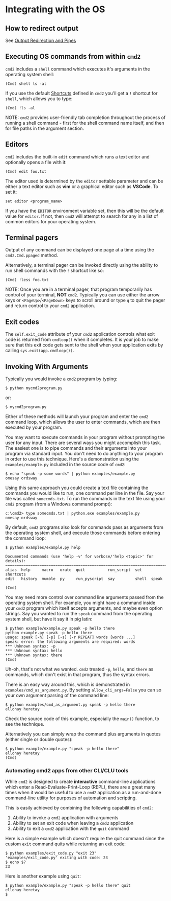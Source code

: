 # Integrating with the OS

## How to redirect output

See [Output Redirection and Pipes](./redirection.md#output-redirection-and-pipes)

## Executing OS commands from within `cmd2`

`cmd2` includes a `shell` command which executes it's arguments in the operating system shell:

    (Cmd) shell ls -al

If you use the default [Shortcuts](./shortcuts_aliases_macros.md#shortcuts) defined in `cmd2` you'll
get a `!` shortcut for `shell`, which allows you to type:

    (Cmd) !ls -al

NOTE: `cmd2` provides user-friendly tab completion throughout the process of running a shell
command - first for the shell command name itself, and then for file paths in the argument section.

## Editors

`cmd2` includes the built-in `edit` command which runs a text editor and optionally opens a file
with it:

    (Cmd) edit foo.txt

The editor used is determined by the `editor` settable parameter and can be either a text editor
such as **vim** or a graphical editor such as **VSCode**. To set it:

    set editor <program_name>

If you have the `EDITOR` environment variable set, then this will be the default value for `editor`.
If not, then `cmd2` will attempt to search for any in a list of common editors for your operating
system.

## Terminal pagers

Output of any command can be displayed one page at a time using the `cmd2.Cmd.ppaged` method.

Alternatively, a terminal pager can be invoked directly using the ability to run shell commands with
the `!` shortcut like so:

    (Cmd) !less foo.txt

NOTE: Once you are in a terminal pager, that program temporarily has control of your terminal,
**NOT** `cmd2`. Typically you can use either the arrow keys or `<PageUp>`/`<PageDown>` keys to
scroll around or type `q` to quit the pager and return control to your `cmd2` application.

## Exit codes

The `self.exit_code` attribute of your `cmd2` application controls what exit code is returned from
`cmdloop()` when it completes. It is your job to make sure that this exit code gets sent to the
shell when your application exits by calling `sys.exit(app.cmdloop())`.

## Invoking With Arguments

Typically you would invoke a `cmd2` program by typing:

    $ python mycmd2program.py

or:

    $ mycmd2program.py

Either of these methods will launch your program and enter the `cmd2` command loop, which allows the
user to enter commands, which are then executed by your program.

You may want to execute commands in your program without prompting the user for any input. There are
several ways you might accomplish this task. The easiest one is to pipe commands and their arguments
into your program via standard input. You don't need to do anything to your program in order to use
this technique. Here's a demonstration using the `examples/example.py` included in the source code
of `cmd2`:

    $ echo "speak -p some words" | python examples/example.py
    omesay ordsway

Using this same approach you could create a text file containing the commands you would like to run,
one command per line in the file. Say your file was called `somecmds.txt`. To run the commands in
the text file using your `cmd2` program (from a Windows command prompt):

    c:\cmd2> type somecmds.txt | python.exe examples/example.py
    omesay ordsway

By default, `cmd2` programs also look for commands pass as arguments from the operating system
shell, and execute those commands before entering the command loop:

    $ python examples/example.py help

    Documented commands (use 'help -v' for verbose/'help <topic>' for details):
    ===========================================================================
    alias  help     macro   orate  quit          run_script  set    shortcuts
    edit   history  mumble  py     run_pyscript  say         shell  speak

    (Cmd)

You may need more control over command line arguments passed from the operating system shell. For
example, you might have a command inside your `cmd2` program which itself accepts arguments, and
maybe even option strings. Say you wanted to run the `speak` command from the operating system
shell, but have it say it in pig latin:

    $ python example/example.py speak -p hello there
    python example.py speak -p hello there
    usage: speak [-h] [-p] [-s] [-r REPEAT] words [words ...]
    speak: error: the following arguments are required: words
    *** Unknown syntax: -p
    *** Unknown syntax: hello
    *** Unknown syntax: there
    (Cmd)

Uh-oh, that's not what we wanted. `cmd2` treated `-p`, `hello`, and `there` as commands, which don't
exist in that program, thus the syntax errors.

There is an easy way around this, which is demonstrated in `examples/cmd_as_argument.py`. By setting
`allow_cli_args=False` you can so your own argument parsing of the command line:

    $ python examples/cmd_as_argument.py speak -p hello there
    ellohay heretay

Check the source code of this example, especially the `main()` function, to see the technique.

Alternatively you can simply wrap the command plus arguments in quotes (either single or double
quotes):

    $ python example/example.py "speak -p hello there"
    ellohay heretay
    (Cmd)

### Automating cmd2 apps from other CLI/CLU tools

While `cmd2` is designed to create **interactive** command-line applications which enter a
Read-Evaluate-Print-Loop (REPL), there are a great many times when it would be useful to use a
`cmd2` application as a run-and-done command-line utility for purposes of automation and scripting.

This is easily achieved by combining the following capabilities of `cmd2`:

1.  Ability to invoke a `cmd2` application with arguments
2.  Ability to set an exit code when leaving a `cmd2` application
3.  Ability to exit a `cmd2` application with the `quit` command

Here is a simple example which doesn't require the quit command since the custom `exit` command
quits while returning an exit code:

    $ python examples/exit_code.py "exit 23"
    'examples/exit_code.py' exiting with code: 23
    $ echo $?
    23

Here is another example using `quit`:

    $ python example/example.py "speak -p hello there" quit
    ellohay heretay
    $
